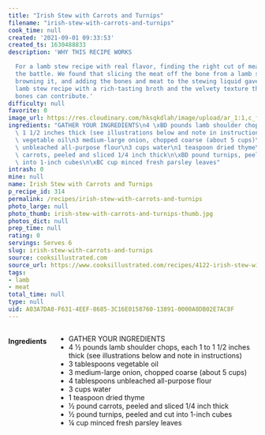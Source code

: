 ```yaml
---
title: "Irish Stew with Carrots and Turnips"
filename: "irish-stew-with-carrots-and-turnips"
cook_time: null
created: '2021-09-01 09:33:53'
created_ts: 1630488833
description: 'WHY THIS RECIPE WORKS

  For a lamb stew recipe with real flavor, finding the right cut of meat was half
  the battle. We found that slicing the meat off the bone from a lamb shoulder chop,
  browning it, and adding the bones and meat to the stewing liquid gave us a great
  lamb stew recipe with a rich-tasting broth and the velvety texture that only marrow-rich
  bones can contribute.'
difficulty: null
favorite: 0
image_url: https://res.cloudinary.com/hksqkdlah/image/upload/ar_1:1,c_fill,dpr_2.0,f_auto,fl_lossy.progressive.strip_profile,g_faces:auto,q_auto:low,w_344/34368_sfs-irish-stew-with-carrots-and-turnips-464bw
ingredients: "GATHER YOUR INGREDIENTS\n4 \xBD pounds lamb shoulder chops, each 1 to\
  \ 1 1/2 inches thick (see illustrations below and note in instructions)\n3 tablespoons\
  \ vegetable oil\n3 medium-large onion, chopped coarse (about 5 cups)\n4 tablespoons\
  \ unbleached all-purpose flour\n3 cups water\n1 teaspoon dried thyme\n\xBD pound\
  \ carrots, peeled and sliced 1/4 inch thick\n\xBD pound turnips, peeled and cut\
  \ into 1-inch cubes\n\xBC cup minced fresh parsley leaves"
intrash: 0
mine: null
name: Irish Stew with Carrots and Turnips
p_recipe_id: 314
permalink: /recipes/irish-stew-with-carrots-and-turnips
photo_large: null
photo_thumb: irish-stew-with-carrots-and-turnips-thumb.jpg
photos_dict: null
prep_time: null
rating: 0
servings: Serves 6
slug: irish-stew-with-carrots-and-turnips
source: cooksillustrated.com
source_url: https://www.cooksillustrated.com/recipes/4122-irish-stew-with-carrots-and-turnips?incode=MCSCD00L0&ref=new_search_experience_16
tags:
- lamb
- meat
total_time: null
type: null
uid: A03A7DA8-F631-4EEF-8685-3C16E0158760-13891-0000A8DB02E7AC8F
---
```

<div class="columns large-7 small-12" id="writeup">	</div><!-- #writeup -->
</div><!-- #row-one -->
<div class="row" id="row-two">	<div class="columns large-4 small-12" id="ingredients"><h4>Ingredients</h4><div class="box box-ingredients content"><ul>
<li>GATHER YOUR INGREDIENTS</li>
<li>4 ½ pounds lamb shoulder chops, each 1 to 1 1/2 inches thick (see illustrations below and note in instructions)</li>
<li>3 tablespoons vegetable oil</li>
<li>3 medium-large onion, chopped coarse (about 5 cups)</li>
<li>4 tablespoons unbleached all-purpose flour</li>
<li>3 cups water</li>
<li>1 teaspoon dried thyme</li>
<li>½ pound carrots, peeled and sliced 1/4 inch thick</li>
<li>½ pound turnips, peeled and cut into 1-inch cubes</li>
<li>¼ cup minced fresh parsley leaves</li>
</ul>
</div>	</div>	<div class="columns large-6 small-12" id="directions">	</div>